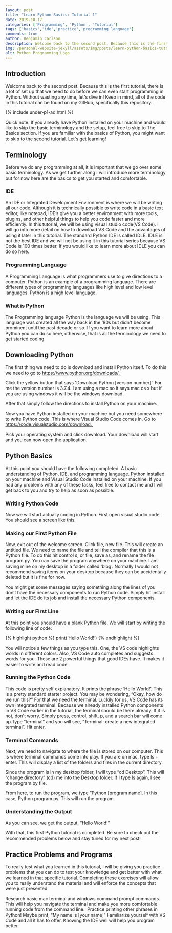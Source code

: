 ```yaml
---
layout: post
title: "Learn Python Basics: Tutorial 1"
date: 2019-10-17
categories: ['Programming', 'Python', 'Tutorial']
tags: ['basics','ide','practice','programming language']
comments: true
author: Benjamin Carlson
description: Welcome back to the second post. Because this is the first tutorial, there is a lot of set up that we need to do before we can even start programming in Python...
img: /personal-website-jekyll/assets/img/posts/learn-python-basics-tutorial1.png
alt: Python Programming Logo
---
```


## Introduction

Welcome back to the second post. Because this is the first tutorial, there is a lot of set up that we need to do before we can even start programming in Python. Without wasting any time, let's dive in! Keep in mind, all of the code in this tutorial can be found on my GitHub, specifically this repository.

{% include under-p1-ad.html %}

Quick note: If you already have Python installed on your machine and would like to skip the basic terminology and the setup, feel free to skip to The Basics section. If you are familiar with the basics of Python, you might want to skip to the second tutorial. Let's get learning!

## Terminology

Before we do any programming at all, it is important that we go over some basic terminology. As we get further along I will introduce more terminology but for now here are the basics to get you started and comfortable.

### IDE

An IDE or Integrated Development Environment is where we will be writing all our code. Although it is technically possible to write code in a basic text editor, like notepad, IDE’s give you a better environment with more tools, plugins, and other helpful things to help you code faster and more efficiently. In this tutorial, we will be using visual studio code(VS Code). I will go into more detail on how to download VS Code and the advantages of using it later in this tutorial. The standard Python IDE is called IDLE. IDLE is not the best IDE and we will not be using it in this tutorial series because VS Code is 100 times better. If you would like to learn more about IDLE you can do so here. 

### Programming Language

A Programming Language is what programmers use to give directions to a computer. Python is an example of a programming language. There are different types of programming languages like high level and low level languages. Python is a high level language. 

### What is Python

The Programming language Python is the language we will be using. This language was created all the way back in the ‘80s but didn't become prominent until the past decade or so. If you want to learn more about Python you can do so here, otherwise, that is all the terminology we need to get started coding.

## Downloading Python

The first thing we need to do is download and install Python itself. To do this we need to go to https://www.python.org/downloads/. 

Click the yellow button that says 'Download Python [version number]'. For me the version number is 3.7.4. I am using a mac so it says mac os x but if you are using windows it will be the windows download. 

After that simply follow the directions to install Python on your machine. 

Now you have Python installed on your machine but you need somewhere to write Python code. This is where Visual Studio Code comes in. Go to https://code.visualstudio.com/download. 

Pick your operating system and click download. Your download will start and you can now open the application.   

## Python Basics

At this point you should have the following completed. A basic understanding of Python, IDE, and programming language. Python installed on your machine and Visual Studio Code installed on your machine. If you had any problems with any of these tasks, feel free to contact me and I will get back to you and try to help as soon as possible.

### Writing Python Code

Now we will start actually coding in Python. First open visual studio code. You should see a screen like this. 

### Making our First Python File

Now, exit out of the welcome screen. Click file, new file. This will create an untitled file. We need to name the file and tell the compiler that this is a Python file. To do this hit control s, or file, save as, and rename the file program.py. You can save the program anywhere on your machine. I am saving mine on my desktop in a folder called ‘blog’. Normally I would not recommend saving items on your desktop because they can be accidentally deleted but it is fine for now.

You might get some messages saying something along the lines of you don’t have the necessary components to run Python code. Simply hit install and let the IDE do its job and install the necessary Python components.




### Writing our First Line

At this point you should have a blank Python file. We will start by writing the following line of code:

{% highlight python %} 
print(‘Hello World!’)
{% endhighlight %}

You will notice a few things as you type this. One, the VS code highlights words in different colors. Also, VS Code auto completes and suggests words for you. These are 2 powerful things that good IDEs have. It makes it easier to write and read code.

### Running the Python Code

This code is pretty self explanatory. It prints the phrase ‘Hello World!’. This is a pretty standard starter project. You may be wondering, “Okay, how do we run this?” For that we need the terminal. Luckily for us, VS Code has its own integrated terminal. Because we already installed Python components in VS Code earlier in the tutorial, the terminal should be there already. If it is not, don't worry. Simply press, control, shift, p, and a search bar will come up.Type “terminal” and you will see, “Terminal: create a new integrated terminal”. Hit enter. 

### Terminal Commands

Next, we need to navigate to where the file is stored on our computer. This is where terminal commands come into play. If you are on mac, type ls + enter. This will display a list of the folders and files in the current directory.

Since the program is in my desktop folder, I will type “cd Desktop”. This will
“change directory” (cd) me into the Desktop folder. If I type ls again, I see the program.py file.

From here, to run the program, we type “Python [program name]. In this case, Python program.py. This will run the program.

### Understanding the Output

As you can see, we get the output, “Hello World!” 

With that, this first Python tutorial is completed. Be sure to check out the recommended problems below and stay tuned for my next post!

## Practice Problems and Programs

To really test what you learned in this tutorial, I will be giving you practice problems that you can do to test your knowledge and get better with what we learned in that specific tutorial. Completing these exercises will allow you to really understand the material and will enforce the concepts that were just presented. 

Research basic mac terminal and windows command prompt commands. This will help you navigate the terminal and make you more comfortable running code from the command line. 
Practice printing other phrases in Python! Maybe print, “My name is [your name]”
Familiarize yourself with VS Code and all it has to offer. Knowing the IDE well will help you program better. 
